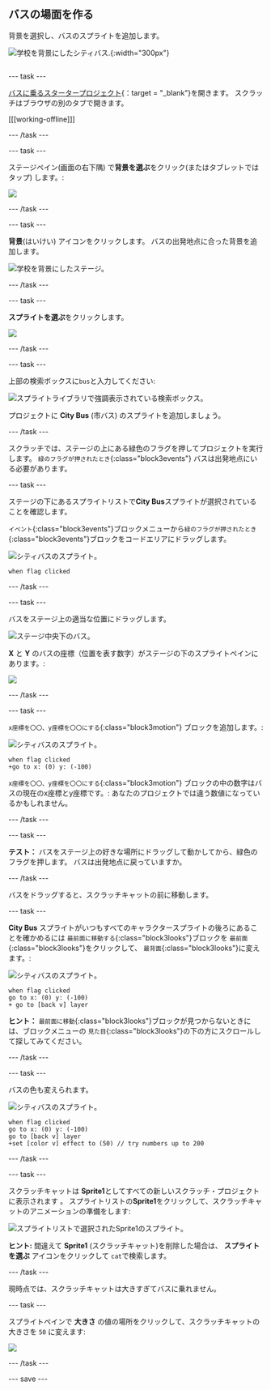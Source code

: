 ## バスの場面を作る

<div style="display: flex; flex-wrap: wrap">
<div style="flex-basis: 200px; flex-grow: 1; margin-right: 15px;">
背景を選択し、バスのスプライトを追加します。
</div>
<div>

![学校を背景にしたシティバス.](images/bus-scene.png){:width="300px"}

</div>
</div>

--- task ---

[バスに乗るスタータープロジェクト](https://scratch.mit.edu/projects/582214330/editor){：target = "_blank"}を開きます。 スクラッチはブラウザの別のタブで開きます。

[[[working-offline]]]

--- /task ---

--- task ---

ステージペイン(画面の右下隅) で**背景を選ぶ**をクリック(またはタブレットではタップ) します。:

![](images/choose-a-backdrop.png)

--- /task ---

--- task ---

**背景**(はいけい) アイコンをクリックします。 バスの出発地点に合った背景を追加します。

![学校を背景にしたステージ。](images/outdoor-backdrop.png)

--- /task ---

--- task ---

**スプライトを選ぶ**をクリックします。

![](images/choose-sprite-menu.png)

--- /task ---

--- task ---

上部の検索ボックスに`bus`と入力してください:

![スプライトライブラリで強調表示されている検索ボックス。](images/bus-search.png)

プロジェクトに **City Bus** (市バス) のスプライトを追加しましょう。

--- /task ---

 スクラッチでは、ステージの上にある緑色のフラグを押してプロジェクトを実行します。 `緑のフラグが押されたとき`{:class="block3events"} バスは出発地点にいる必要があります。

--- task ---

ステージの下にあるスプライトリストで**City Bus**スプライトが選択されていることを確認します。

`イベント`{:class="block3events"}ブロックメニューから`緑のフラグが押されたとき`{:class="block3events"}ブロックをコードエリアにドラッグします。

![シティバスのスプライト。](images/bus-sprite.png)

```blocks3
when flag clicked
```

--- /task ---

--- task ---

バスをステージ上の適当な位置にドラッグします。

![ステージ中央下のバス。](images/bus-bottom-middle.png)

**X** と **Y** のバスの座標（位置を表す数字）がステージの下のスプライトペインにあります。:

![](images/coords-sprite-pane.png)


--- /task ---

--- task ---

`x座標を〇〇、y座標を〇〇にする`{:class="block3motion"} ブロックを追加します。:

![シティバスのスプライト。](images/bus-sprite.png)

```blocks3
when flag clicked
+go to x: (0) y: (-100)
```

`x座標を〇〇、y座標を〇〇にする`{:class="block3motion"} ブロックの中の数字はバスの現在のx座標とy座標です。: あなたのプロジェクトでは違う数値になっているかもしれません。

--- /task ---

--- task ---

**テスト：** バスをステージ上の好きな場所にドラッグして動かしてから、緑色のフラグを押します。 バスは出発地点に戻っていますか。

--- /task ---

バスをドラッグすると、スクラッチキャットの前に移動します。

--- task ---

**City Bus** スプライトがいつもすべてのキャラクタースプライトの後ろにあることを確かめるには `最前面に移動する`{:class="block3looks"}ブロックを `最前面`{:class="block3looks"}をクリックして、 `最背面`{:class="block3looks"}に変えます。:

![シティバスのスプライト。](images/bus-sprite.png)

```blocks3
when flag clicked
go to x: (0) y: (-100)
+ go to [back v] layer
```

**ヒント：** `最前面に移動`{:class="block3looks"}ブロックが見つからないときには、ブロックメニューの `見た目`{:class="block3looks"}の下の方にスクロールして探してみてください。

--- /task ---

--- task ---

バスの色も変えられます。

![シティバスのスプライト。](images/bus-sprite.png)

```blocks3
when flag clicked
go to x: (0) y: (-100)
go to [back v] layer
+set [color v] effect to (50) // try numbers up to 200
```

--- /task ---

--- task ---

スクラッチキャットは **Sprite1**としてすべての新しいスクラッチ・プロジェクトに表示されます 。 スプライトリストの**Sprite1**をクリックして、スクラッチキャットのアニメーションの準備をします:

![スプライトリストで選択されたSprite1のスプライト。](images/sprite1-selected.png)

**ヒント:** 間違えて **Sprite1** (スクラッチキャット)を削除した場合は、 **スプライトを選ぶ** アイコンをクリックして `cat`で検索します。

--- /task ---

現時点では、スクラッチキャットは大きすぎてバスに乗れません。

--- task ---

スプライトペインで **大きさ** の値の場所をクリックして、スクラッチキャットの大きさを `50` に変えます:

![](images/sprite-pane-size.png)

--- /task ---

--- save ---
